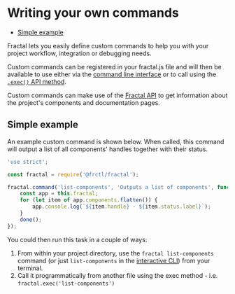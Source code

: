 # Writing your own commands

<!-- START doctoc generated TOC please keep comment here to allow auto update -->
<!-- DON'T EDIT THIS SECTION, INSTEAD RE-RUN doctoc TO UPDATE -->


- [Simple example](#simple-example)

<!-- END doctoc generated TOC please keep comment here to allow auto update -->

Fractal lets you easily define custom commands to help you with your project workflow, integration or debugging needs.

Custom commands can be registered in your fractal.js file and will then be available to use either via the [command line interface](/docs/commands/overview.md) or to call using the [`.exec()` API method](/docs/api/overview.md#methods).

Custom commands can make use of the [Fractal API](/docs/api/overview.md) to get information about the project's components and documentation pages.

## Simple example

An example custom command is shown below. When called, this command will output a list of all components' handles together with their status.

```js
'use strict';

const fractal = require('@frctl/fractal');

fractal.command('list-components', 'Outputs a list of components', function(args, done){
    const app = this.fractal;
    for (let item of app.components.flatten()) {
        app.console.log(`${item.handle} - ${item.status.label}`);
    }
    done();
});
```

You could then run this task in a couple of ways:

1. From within your project directory, use the `fractal list-components` command (or just `list-components` in the [interactive CLI](https://github.com/frctl/fractal/blob/master/docs/commands.md#the-fractal-interactive-cli-sparkles)) from your terminal.
2. Call it programmatically from another file using the exec method - i.e. `fractal.exec('list-components')`
